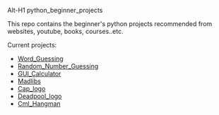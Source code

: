 Alt-H1 python_beginner_projects

This repo contains the beginner's python projects recommended from websites, youtube, books, courses..etc.

Current projects: 

- [Word_Guessing](https://github.com/yckfowa/python_beginner_projects/blob/main/Word_guessing/Word_Guessing.py)
- [Random_Number_Guessing](https://github.com/yckfowa/python_beginner_projects/blob/main/random_number_guessing.py)
- [GUI_Calculator](https://github.com/yckfowa/python_beginner_projects/blob/main/GUI%20Calculator/calculator.py)
- [Madlibs](https://github.com/yckfowa/python_beginner_projects/blob/main/madlibs.py)
- [Cap_logo](https://github.com/yckfowa/python_beginner_projects/blob/main/captain%20america.py)
- [Deadpool_logo](https://github.com/yckfowa/python_beginner_projects/blob/main/deadpool.py)
- [Cml_Hangman](https://github.com/yckfowa/python_beginner_projects/blob/main/cml_hangman/handman.py)


